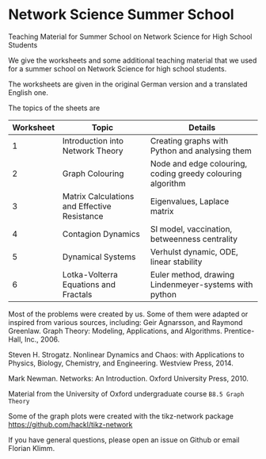 # Network Science Summer School
Teaching Material for Summer School on Network Science for High School Students


We give the worksheets and some additional teaching material that we used for a summer school on Network Science for high school students.

The worksheets are given in the original German version and a translated English one.

The topics of the sheets are

| Worksheet  | Topic| Details |
| ------------- | ------------- | ----- |
| 1 | Introduction into Network Theory  | Creating graphs with Python and analysing them |
| 2 | Graph Colouring | Node and edge colouring, coding greedy colouring algorithm|
| 3 | Matrix Calculations and Effective Resistance |Eigenvalues, Laplace matrix |
| 4 | Contagion Dynamics | SI model, vaccination, betweenness centrality|
| 5 | Dynamical Systems | Verhulst dynamic, ODE, linear stability|
| 6 | Lotka-Volterra Equations and Fractals| Euler method, drawing Lindenmeyer-systems with python|


Most of the problems were created by us. Some of them were adapted or inspired from various sources, including:
Geir Agnarsson, and Raymond Greenlaw. Graph Theory: Modeling, Applications, and Algorithms. Prentice-Hall, Inc., 2006.

Steven H. Strogatz. Nonlinear Dynamics and Chaos: with Applications to Physics, Biology, Chemistry, and Engineering. Westview Press, 2014.

Mark Newman. Networks: An Introduction. Oxford University Press, 2010.

Material from the University of Oxford undergraduate course `B8.5 Graph Theory`

Some of the graph plots were created with the tikz-network package https://github.com/hackl/tikz-network

If you have general questions, please open an issue on Github or email Florian Klimm.
